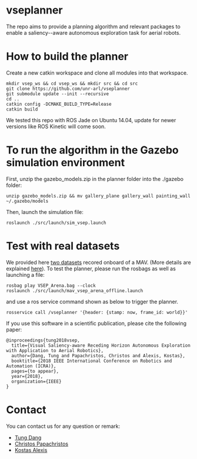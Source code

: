 
# vseplanner
The repo aims to provide a planning algorithm and relevant packages to enable a saliency--aware autonomous exploration task for aerial robots.
# How to build the planner
Create a new catkin workspace and clone all modules into that workspace.
```
mkdir vsep_ws && cd vsep_ws && mkdir src && cd src
git clone https://github.com/unr-arl/vseplanner
git submodule update --init --recursive
cd ..
catkin config -DCMAKE_BUILD_TYPE=Release
catkin build
```
We tested this repo with ROS Jade on Ubuntu 14.04, update for newer versions like ROS Kinetic will come soon.
# To run the algorithm in the Gazebo simulation environment
First, unzip the gazebo_models.zip in the planner folder into the ./gazebo folder:
```
unzip gazebo_models.zip && mv gallery_plane gallery_wall painting_wall ~/.gazebo/models
```

Then, launch the simulation file:
```
roslaunch ./src/launch/sim_vsep.launch
```

# Test with real datasets
We provided here [two datasets](https://drive.google.com/drive/folders/1tOGKk9jRMvzSVDGSbXiYpckpUN9rcgy8?usp=sharing) recored onboard of a MAV. (More details are explained [here](https://github.com/unr-arl/vsep-datasets)). To test the planner, please run the rosbags as well as launching a file:
```
rosbag play VSEP_Arena.bag --clock
roslaunch ./src/launch/mav_vsep_arena_offline.launch
```
and use a ros service command shown as below to trigger the planner.
```
rosservice call /vseplanner '{header: {stamp: now, frame_id: world}}'
```
If you use this software in a scientific publication, please cite the following paper:
```
@inproceedings{tung2018vsep,
  title={Visual Saliency-aware Receding Horizon Autonomous Exploration with Application to Aerial Robotics},
  author={Dang, Tung and Papachristos, Christos and Alexis, Kostas},
  booktitle={2018 IEEE International Conference on Robotics and Automation (ICRA)},
  pages={to appear},
  year={2018},
  organization={IEEE}
}
```

# Contact

You can contact us for any question or remark:
* [Tung Dang](mailto:tung.dang@nevada.unr.edu)
* [Christos Papachristos](mailto:cpapachristos@unr.edu)
* [Kostas Alexis](mailto:kalexis@unr.edu)
